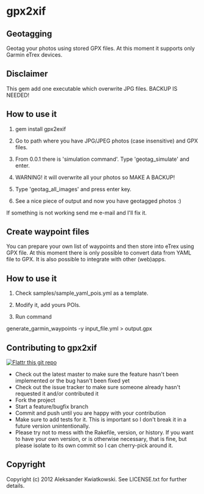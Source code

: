 gpx2xif
=======

Geotagging
----------

Geotag your photos using stored GPX files. At this moment it supports only Garmin eTrex devices.


Disclaimer
----------

This gem add one executable which overwrite JPG files. BACKUP IS NEEDED!


How to use it
-------------

1. gem install gpx2exif

2. Go to path where you have JPG/JPEG photos (case insensitive) and GPX files.

3. From 0.0.1 there is 'simulation command'. Type 'geotag_simulate' and enter.

4. WARNING! it will overwrite all your photos so MAKE A BACKUP!

5. Type 'geotag_all_images' and press enter key.

6. See a nice piece of output and now you have geotagged photos :)


If something is not working send me e-mail and I'll fix it.


Create waypoint files
---------------------

You can prepare your own list of waypoints and then store into eTrex using GPX file. At this moment there is
only possible to convert data from YAML file to GPX. It is also possible to integrate with other (web)apps.

How to use it
-------------

1. Check samples/sample_yaml_pois.yml as a template.

2. Modify it, add yours POIs.

3. Run command

  generate_garmin_waypoints -y input_file.yml > output.gpx



Contributing to gpx2xif
-------------------------------

[![Flattr this git repo](http://api.flattr.com/button/flattr-badge-large.png)](https://flattr.com/submit/auto?user_id=bobik314&url=https://github.com/akwiatkowski/gpx2xif&title=gpx2xif&language=en_GB&tags=github&category=software)

* Check out the latest master to make sure the feature hasn't been implemented or the bug hasn't been fixed yet
* Check out the issue tracker to make sure someone already hasn't requested it and/or contributed it
* Fork the project
* Start a feature/bugfix branch
* Commit and push until you are happy with your contribution
* Make sure to add tests for it. This is important so I don't break it in a future version unintentionally.
* Please try not to mess with the Rakefile, version, or history. If you want to have your own version, or is otherwise necessary, that is fine, but please isolate to its own commit so I can cherry-pick around it.


Copyright
---------

Copyright (c) 2012 Aleksander Kwiatkowski. See LICENSE.txt for
further details.

